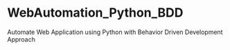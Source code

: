 # WebAutomation_Python_BDD
Automate Web Application using Python with Behavior Driven Development Approach 
